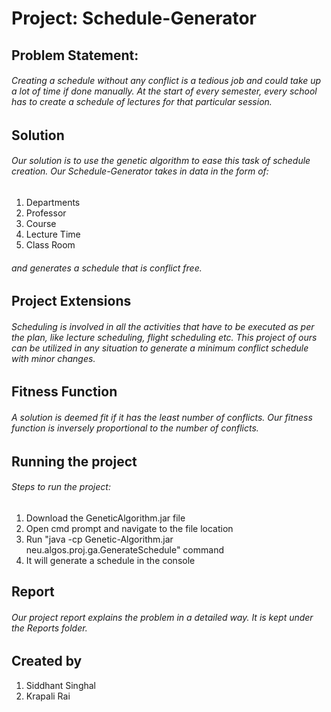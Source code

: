 # Project: Schedule-Generator

## Problem Statement:
###### Creating a schedule without any conflict is a tedious job and could take up a lot of time if done manually. At the start of every semester, every school has to create a schedule of lectures for that particular session.

## Solution
###### Our solution is to use the genetic algorithm to ease this task of schedule creation. Our Schedule-Generator takes in data in the form of:

1. Departments
2. Professor 
3. Course
4. Lecture Time
5. Class Room

###### and generates a schedule that is conflict free.

## Project Extensions
###### Scheduling is involved in all the activities that have to be executed as per the plan, like lecture scheduling, flight scheduling etc. This project of ours can be utilized in any situation to generate a minimum conflict schedule with minor changes.  

## Fitness Function
###### A solution is deemed fit if it has the least number of conflicts. Our fitness function is inversely proportional to the number of conflicts.

## Running the project
###### Steps to run the project:
1. Download the GeneticAlgorithm.jar file
2. Open cmd prompt and navigate to the file location
3. Run "java -cp Genetic-Algorithm.jar neu.algos.proj.ga.GenerateSchedule" command
4. It will generate a schedule in the console

## Report
###### Our project report explains the problem in a detailed way. It is kept under the Reports folder.

## Created by
1. Siddhant Singhal
2. Krapali Rai